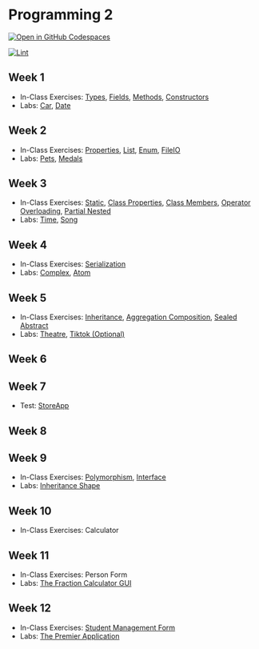 # Programming 2

[![Open in GitHub Codespaces](https://github.com/codespaces/badge.svg)](https://codespaces.new/ttran375/comp123)

[![Lint](https://github.com/ttran375/comp123/actions/workflows/main.yml/badge.svg)](https://github.com/ttran375/comp123/actions/workflows/main.yml)

## Week 1

- In-Class Exercises: [Types](Types), [Fields](Fields), [Methods](Methods), [Constructors](Constructors)
- Labs: [Car](https://github.com/ttran375/comp123-lab2), [Date](https://github.com/ttran375/comp123-lab3)

## Week 2

- In-Class Exercises: [Properties](Properties), [List](List), [Enum](Enum), [FileIO](FileIO)
- Labs: [Pets](https://github.com/ttran375/comp123-lab5), [Medals](https://github.com/ttran375/comp123-lab6)

## Week 3

- In-Class Exercises: [Static](Static), [Class Properties](ClassProperties), [Class Members](ClassMembers), [Operator Overloading](OperatorOverloading), [Partial Nested](PartialNested)
- Labs: [Time](https://github.com/ttran375/comp123-lab8), [Song](https://github.com/ttran375/comp123-lab9)

## Week 4

- In-Class Exercises: [Serialization](Serialization)
- Labs: [Complex](https://github.com/ttran375/comp123-lab12), [Atom](https://github.com/ttran375/comp123-lab13)

## Week 5

- In-Class Exercises: [Inheritance](Inheritance), [Aggregation Composition](AggregationComposition), [Sealed Abstract](SealedAbstract)
- Labs: [Theatre](https://github.com/ttran375/comp123-lab18), [Tiktok (Optional)](https://github.com/ttran375/Assignment_02_Tiktok1)

## Week 6

## Week 7

- Test: [StoreApp](https://github.com/ttran375/comp123-test1)

## Week 8

## Week 9

- In-Class Exercises: [Polymorphism](Polymorphism), [Interface](Interface)
- Labs: [Inheritance Shape](https://github.com/ttran375/comp123-lab16)

## Week 10

- In-Class Exercises: Calculator
  
## Week 11

- In-Class Exercises: Person Form
- Labs: [The Fraction Calculator GUI](https://github.com/ttran375/comp123-lab19)

## Week 12

- In-Class Exercises: [Student Management Form](https://github.com/ttran375/StudentManagement)
- Labs: [The Premier Application](https://github.com/ttran375/comp123-lab20)

